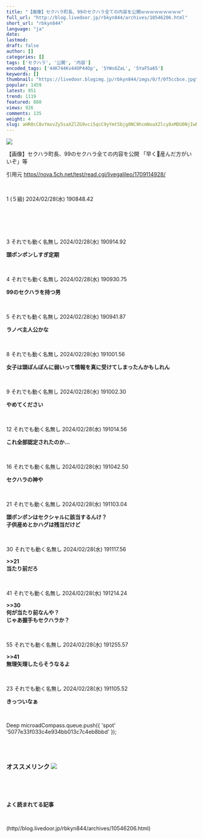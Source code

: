 ```yaml
---
title: "【画像】セクハラ町長、99のセクハラ全ての内容を公開ｗｗｗｗｗｗｗｗｗ"
full_url: "http://blog.livedoor.jp/rbkyn844/archives/10546206.html"
short_url: "rbkyn844"
language: "ja"
date: 
lastmod: 
draft: false
author: []
categories: []
tags: ['セクハラ', '公開', '内容']
encoded_tags: ['44K744Kv44OP44Op', '5YWs6ZaL', '5YaF5a65']
keywords: []
thumbnail: "https://livedoor.blogimg.jp/rbkyn844/imgs/0/f/0f5ccbce.jpg"
popular: 1459
latest: 951
trend: 1119
featured: 880
views: 926
comments: 135
weight: 4
slug: aHR0cC8vYmxvZy5saXZlZG9vci5qcC9yYmt5bjg0NC9hcmNoaXZlcy8xMDU0NjIwNi5odG1s
---
```


![](https://livedoor.blogimg.jp/rbkyn844/imgs/0/f/0f5ccbce.jpg)

<div><p>【画像】セクハラ町長、99のセクハラ全ての内容を公開 「早く👶産んだ方がいいぞ」等</p><p>引用元 <a title='' target='_blank' href='https//nova.5ch.net/test/read.cgi/livegalileo/1709114928/'>https//nova.5ch.net/test/read.cgi/livegalileo/1709114928/ </a> </p><br><p class='res1'>1 (５級) 2024/02/28(水) 190848.42 </p> <p class='res2'><b> </b></p><blockquote class='imgur-embed-pub'></blockquote><b> <br> <blockquote class='imgur-embed-pub'></blockquote> </b><br> <br> <p class='res1'>3 それでも動く名無し 2024/02/28(水) 190914.92 </p> <p class='res2'><b> 頭ポンポンしすぎ定期 </b></p><br> <p class='res1'>4 それでも動く名無し 2024/02/28(水) 190930.75 </p> <p class='res2'><b> 99のセクハラを持つ男 </b></p><br> <p class='res1'>5 それでも動く名無し 2024/02/28(水) 190941.87 </p> <p class='res2'><b> ラノベ主人公かな </b></p><br> <p class='no-pc'></p> <p class='res1'>8 それでも動く名無し 2024/02/28(水) 191001.56 </p> <p class='res2'><b> 女子は頭ぽんぽんに弱いって情報を真に受けてしまったんかもしれん </b></p><br> <p class='res1'>9 それでも動く名無し 2024/02/28(水) 191002.30 </p> <p class='res2'><b> やめてください </b></p><br> <p class='res1'>12 それでも動く名無し 2024/02/28(水) 191014.56 </p> <p class='res2'><b> これ全部認定されたのか… </b></p><br> <p class='res1'>16 それでも動く名無し 2024/02/28(水) 191042.50 </p> <p class='res2'><b> セクハラの神や </b></p><br> <p class='res1'>21 それでも動く名無し 2024/02/28(水) 191103.04 </p> <p class='res2'><b> 頭ポンポンはセクシャルに該当するんけ？ <br> 子供産めとかハグは残当だけど </b></p><br> <p class='res1'>30 それでも動く名無し 2024/02/28(水) 191117.56 </p> <p class='res2'><b> >>21 <br> 当たり前だろ </b></p><br> <p class='res1'>41 それでも動く名無し 2024/02/28(水) 191214.24 </p> <p class='res2'><b> >>30 <br> 何が当たり前なんや？ <br> じゃあ握手もセクハラか？ </b></p><br> <p class='res1'>55 それでも動く名無し 2024/02/28(水) 191255.57 </p> <p class='res2'><b> >>41 <br> 無理矢理したらそうなるよ </b></p><br> <p class='res1'>23 それでも動く名無し 2024/02/28(水) 191105.52 </p> <p class='res2'><b> きっついなぁ </b></p><br> <p id='5077e33f033c4e934bb013c7c4eb8bbd'> Deep microadCompass.queue.push({ 'spot' '5077e33f033c4e934bb013c7c4eb8bbd' }); </p><br> <br> <p class='no-pc'></p> <h3 class='linkh'>オススメリンク <img src='http//blog.livedoor.jp/rbkyn844/ftp/fusagikom-fikergh.png'></h3> <p class='link2'> </p><br> <p class='no-pc'></p> <p class='no-pc'><br><p><b>よく読まれてる記事</b></p><br></p> </div>

(http//blog.livedoor.jp/rbkyn844/archives/10546206.html)
